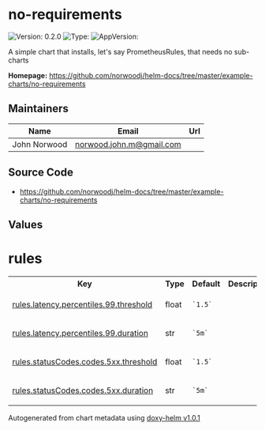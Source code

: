 
# no-requirements



![Version: 0.2.0](https://img.shields.io/badge/Version-0.2.0-informational?style=flat-square) ![Type: ](https://img.shields.io/badge/Type--informational?style=flat-square) ![AppVersion: ](https://img.shields.io/badge/AppVersion--informational?style=flat-square)



A simple chart that installs, let's say PrometheusRules, that needs no sub-charts



**Homepage:** <https://github.com/norwoodj/helm-docs/tree/master/example-charts/no-requirements>



## Maintainers

| Name | Email | Url |
| ---- | ------ | --- |
| John Norwood | <norwood.john.m@gmail.com> |  |




## Source Code

* <https://github.com/norwoodj/helm-docs/tree/master/example-charts/no-requirements>




## Values



<h1>rules</h1>
<table style="">
    <tr>
        <th>Key</th>
        <th>Type</th>
        <th>Default</th>
        <th>Description</th>
    </tr>
<tr style="" ><td>

[rules.latency.percentiles.99.threshold](./values.yaml#L6)

</td><td>float</td><td><code>`1.5`</code></td><td></td></tr><tr style="" ><td>

[rules.latency.percentiles.99.duration](./values.yaml#L8)

</td><td>str</td><td><code>`5m`</code></td><td></td></tr><tr style="" ><td>

[rules.statusCodes.codes.5xx.threshold](./values.yaml#L14)

</td><td>float</td><td><code>`1.5`</code></td><td></td></tr><tr style="" ><td>

[rules.statusCodes.codes.5xx.duration](./values.yaml#L16)

</td><td>str</td><td><code>`5m`</code></td><td></td></tr>
</table>



Autogenerated from chart metadata using [doxy-helm v1.0.1](https://github.com/tactful-ai/doxyhelm)
    